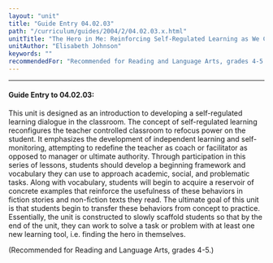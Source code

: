 ```yaml
---
layout: "unit"
title: "Guide Entry 04.02.03"
path: "/curriculum/guides/2004/2/04.02.03.x.html"
unitTitle: "The Hero in Me: Reinforcing Self-Regulated Learning as We Connect to Literary Heroes"
unitAuthor: "Elisabeth Johnson"
keywords: ""
recommendedFor: "Recommended for Reading and Language Arts, grades 4-5."
---
```

<body>
<hr/>
 <h4>
  Guide Entry to 04.02.03:
 </h4>
 <p>
  This unit is designed as an introduction to developing a self-regulated learning dialogue in the classroom. The concept of self-regulated learning reconfigures the teacher controlled classroom to refocus power on the student. It emphasizes the development of independent learning and self-monitoring, attempting to redefine the teacher as coach or facilitator as opposed to manager or ultimate authority. Through participation in this series of lessons, students should develop a beginning framework and vocabulary they can use to approach academic, social, and problematic tasks. Along with vocabulary, students will begin to acquire a reservoir of concrete examples that reinforce the usefulness of these behaviors in fiction stories and non-fiction texts they read. The ultimate goal of this unit is that students begin to transfer these behaviors from concept to practice. Essentially, the unit is constructed to slowly scaffold students so that by the end of the unit, they can work to solve a task or problem with at least one new learning tool, i.e. finding the hero in themselves.
 </p>
<p>
  (Recommended for Reading and Language Arts, grades 4-5.)
 </p>

</body>